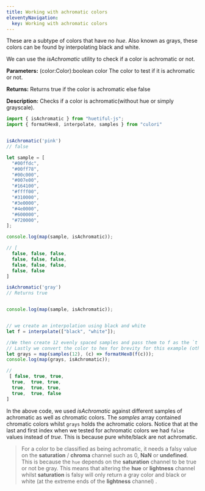 ```yaml
---
title: Working with achromatic colors
eleventyNavigation:
  key: Working with achromatic colors
---
```




These are a subtype of colors that have no *hue*. Also known as grays, these colors can be found by interpolating black and white.

We can use the *isAchromatic* utility to check if a color is achromatic or not.

**Parameters:**
(color:Color):boolean
color The color to test if it is achromatic or not.

**Returns:**
Returns true if the color is achromatic else false

**Description:**
Checks if a color is achromatic(without hue or simply grayscale).

```javascript
import { isAchromatic } from "huetiful-js";
import { formatHex8, interpolate, samples } from "culori"


isAchromatic('pink')
// false

let sample = [
  "#00ffdc",
  "#00ff78",
  "#00c000",
  "#007e00",
  "#164100",
  "#ffff00",
  "#310000",
  "#3e0000",
  "#4e0000",
  "#600000",
  "#720000",
];

console.log(map(sample, isAchromatic));

// [
  false, false, false,
  false, false, false,
  false, false, false,
  false, false
]

isAchromatic('gray')
// Returns true


console.log(map(sample, isAchromatic));


// we create an interpolation using black and white
let f = interpolate(["black", "white"]);

//We then create 12 evenly spaced samples and pass them to f as the `t` param required by an interpolating function.
// Lastly we convert the color to hex for brevity for this example (otherwise color objects work fine too.)
let grays = map(samples(12), (c) => formatHex8(f(c)));
console.log(map(grays, isAchromatic));

// 
 [ false, true, true,
  true,  true, true,
  true,  true, true,
  true,  true, false
]

```

In the above code, we used *isAchromatic* against different samples of achromatic as well as chromatic colors. The *samples* array contained chromatic colors whilst `grays` holds the achromatic colors. Notice that at the last and first index when we tested for achromatic colors we had `false` values instead of *true*. This is because pure white/black are not achromatic.

> For a color to be classified as being achromatic, it needs a falsy value on the **saturation** / **chroma** channel such as 0, **NaN** or **undefined**. This is because the `hue` depends on the **saturation** channel to be true or not be gray. This means that altering the **hue** or **lightness** channel whilst **saturation** is falsy will only return a gray color and black or white (at the extreme ends of the **lightness** channel) .
